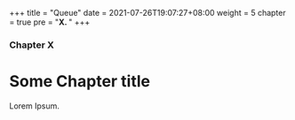 +++
title = "Queue"
date = 2021-07-26T19:07:27+08:00
weight = 5
chapter = true
pre = "<b>X. </b>"
+++

### Chapter X

# Some Chapter title

Lorem Ipsum.